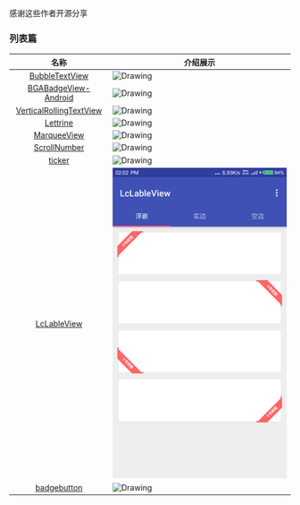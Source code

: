 

感谢这些作者开源分享
### 列表篇
名称  | 介绍展示
:---: | --- 
[BubbleTextView](https://github.com/dupengtao/BubbleTextView)  |  <img src="https://camo.githubusercontent.com/8ea901a45cb7263cb14f3fb28487e498d9403834/687474703a2f2f3764397069632e636f6d312e7a302e676c622e636c6f7564646e2e636f6d2f627562626c65775f76696577332e706e67" alt="Drawing" width="320px" /> 
[BGABadgeView-Android](https://github.com/bingoogolapple/BGABadgeView-Android)  |  <img src="https://camo.githubusercontent.com/a83827c9e20d1900549e36b8bd5e4d26fa3693ac/687474703a2f2f37786b39646a2e636f6d312e7a302e676c622e636c6f7564646e2e636f6d2f62616467652f62616467652d763131312e676966" alt="Drawing" width="320px" /> 
[VerticalRollingTextView](https://github.com/shubowen/VerticalRollingTextView)  |  <img src="https://github.com/shubowen/VerticalRollingTextView/raw/master/app/image.gif" alt="Drawing" width="320px" />
[Lettrine](https://github.com/rpradal/Lettrine)  |  <img src="https://camo.githubusercontent.com/835a43a7ec909ea0dd6e2fdf8b250011036e1063/687474703a2f2f692e696d6775722e636f6d2f6976674831675a2e6a7067" alt="Drawing" width="320px" />
[MarqueeView](https://github.com/sfsheng0322/MarqueeView)  |  <img src="https://github.com/sfsheng0322/MarqueeView/raw/master/screenshot/MarqueeView_Gif.gif" alt="Drawing" width="320px" />
[ScrollNumber](https://github.com/a-voyager/ScrollNumber)  |  <img src="https://github.com/a-voyager/ScrollNumber/raw/master/imgs/01.gif" alt="Drawing" width="320px" />
[ticker](https://github.com/robinhood/ticker)  |  <img src="https://github.com/robinhood/ticker/raw/master/assets/ticker_main.gif" alt="Drawing" width="320px" />
[LcLableView](https://github.com/80945540/LcLableView)  |  <img src="https://github.com/80945540/LcLableView/raw/master/image/image1.png" alt="Drawing" width="320px" />
[badgebutton](https://github.com/czy1121/badgebutton)  |  <img src="https://github.com/czy1121/badgebutton/raw/master/screenshot.png" alt="Drawing" width="600px" />
